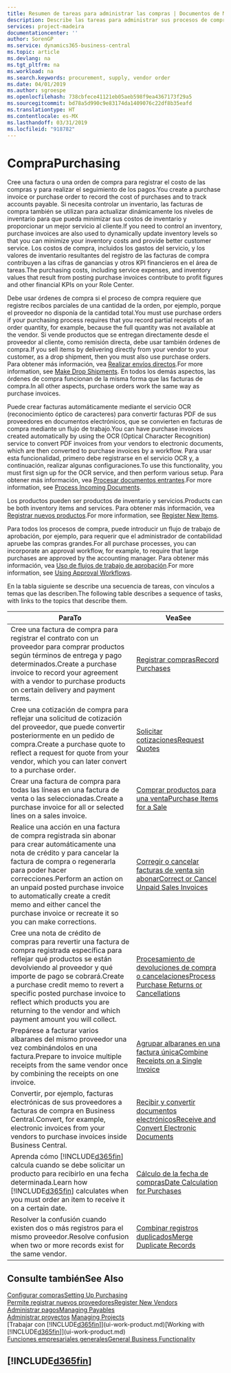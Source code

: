 ```yaml
---
title: Resumen de tareas para administrar las compras | Documentos de Microsoft
description: Describe las tareas para administrar sus procesos de compra o aprovisionamiento, incluido el modo en que funcionan las facturas de compra y los pedidos de compra.
services: project-madeira
documentationcenter: ''
author: SorenGP
ms.service: dynamics365-business-central
ms.topic: article
ms.devlang: na
ms.tgt_pltfrm: na
ms.workload: na
ms.search.keywords: procurement, supply, vendor order
ms.date: 04/01/2019
ms.author: sgroespe
ms.openlocfilehash: 738cbfece41121eb05aeb598f9ea4367173f29a5
ms.sourcegitcommit: bd78a5d990c9e83174da1409076c22df8b35eafd
ms.translationtype: HT
ms.contentlocale: es-MX
ms.lasthandoff: 03/31/2019
ms.locfileid: "918782"
---
```

# <a name="purchasing"></a><span data-ttu-id="f62f7-103">Compra</span><span class="sxs-lookup"><span data-stu-id="f62f7-103">Purchasing</span></span>
<span data-ttu-id="f62f7-104">Cree una factura o una orden de compra para registrar el costo de las compras y para realizar el seguimiento de los pagos.</span><span class="sxs-lookup"><span data-stu-id="f62f7-104">You create a purchase invoice or purchase order to record the cost of purchases and to track accounts payable.</span></span> <span data-ttu-id="f62f7-105">Si necesita controlar un inventario, las facturas de compra también se utilizan para actualizar dinámicamente los niveles de inventario para que pueda minimizar sus costos de inventario y proporcionar un mejor servicio al cliente.</span><span class="sxs-lookup"><span data-stu-id="f62f7-105">If you need to control an inventory, purchase invoices are also used to dynamically update inventory levels so that you can minimize your inventory costs and provide better customer service.</span></span> <span data-ttu-id="f62f7-106">Los costos de compra, incluidos los gastos del servicio, y los valores de inventario resultantes del registro de las facturas de compra contribuyen a las cifras de ganancias y otros KPI financieros en el área de tareas.</span><span class="sxs-lookup"><span data-stu-id="f62f7-106">The purchasing costs, including service expenses, and inventory values that result from posting purchase invoices contribute to profit figures and other financial KPIs on your Role Center.</span></span>

<span data-ttu-id="f62f7-107">Debe usar órdenes de compra si el proceso de compra requiere que registre recibos parciales de una cantidad de la orden, por ejemplo, porque el proveedor no disponía de la cantidad total.</span><span class="sxs-lookup"><span data-stu-id="f62f7-107">You must use purchase orders if your purchasing process requires that you record partial receipts of an order quantity, for example, because the full quantity was not available at the vendor.</span></span> <span data-ttu-id="f62f7-108">Si vende productos que se entregan directamente desde el proveedor al cliente, como remisión directa, debe usar también órdenes de compra.</span><span class="sxs-lookup"><span data-stu-id="f62f7-108">If you sell items by delivering directly from your vendor to your customer, as a drop shipment, then you must also use purchase orders.</span></span> <span data-ttu-id="f62f7-109">Para obtener más información, vea [Realizar envíos directos](sales-how-drop-shipment.md).</span><span class="sxs-lookup"><span data-stu-id="f62f7-109">For more information, see [Make Drop Shipments](sales-how-drop-shipment.md).</span></span> <span data-ttu-id="f62f7-110">En todos los demás aspectos, las órdenes de compra funcionan de la misma forma que las facturas de compra.</span><span class="sxs-lookup"><span data-stu-id="f62f7-110">In all other aspects, purchase orders work the same way as purchase invoices.</span></span>

<span data-ttu-id="f62f7-111">Puede crear facturas automáticamente mediante el servicio OCR (reconocimiento óptico de caracteres) para convertir facturas PDF de sus proveedores en documentos electrónicos, que se convierten en facturas de compra mediante un flujo de trabajo.</span><span class="sxs-lookup"><span data-stu-id="f62f7-111">You can have purchase invoices created automatically by using the OCR (Optical Character Recognition) service to convert PDF invoices from your vendors to electronic documents, which are then converted to purchase invoices by a workflow.</span></span> <span data-ttu-id="f62f7-112">Para usar esta funcionalidad, primero debe registrarse en el servicio OCR y, a continuación, realizar algunas configuraciones.</span><span class="sxs-lookup"><span data-stu-id="f62f7-112">To use this functionality, you must first sign up for the OCR service, and then perform various setup.</span></span> <span data-ttu-id="f62f7-113">Para obtener más información, vea [Procesar documentos entrantes](across-process-income-documents.md).</span><span class="sxs-lookup"><span data-stu-id="f62f7-113">For more information, see [Process Incoming Documents](across-process-income-documents.md).</span></span>      

<span data-ttu-id="f62f7-114">Los productos pueden ser productos de inventario y servicios.</span><span class="sxs-lookup"><span data-stu-id="f62f7-114">Products can be both inventory items and services.</span></span> <span data-ttu-id="f62f7-115">Para obtener más información, vea [Registrar nuevos productos](inventory-how-register-new-items.md).</span><span class="sxs-lookup"><span data-stu-id="f62f7-115">For more information, see [Register New Items](inventory-how-register-new-items.md).</span></span>

<span data-ttu-id="f62f7-116">Para todos los procesos de compra, puede introducir un flujo de trabajo de aprobación, por ejemplo, para requerir que el administrador de contabilidad apruebe las compras grandes.</span><span class="sxs-lookup"><span data-stu-id="f62f7-116">For all purchase processes, you can incorporate an approval workflow, for example, to require that large purchases are approved by the accounting manager.</span></span> <span data-ttu-id="f62f7-117">Para obtener más información, vea [Uso de flujos de trabajo de aprobación](across-how-use-approval-workflows.md).</span><span class="sxs-lookup"><span data-stu-id="f62f7-117">For more information, see [Using Approval Workflows](across-how-use-approval-workflows.md).</span></span>

<span data-ttu-id="f62f7-118">En la tabla siguiente se describe una secuencia de tareas, con vínculos a temas que las describen.</span><span class="sxs-lookup"><span data-stu-id="f62f7-118">The following table describes a sequence of tasks, with links to the topics that describe them.</span></span>

| <span data-ttu-id="f62f7-119">Para</span><span class="sxs-lookup"><span data-stu-id="f62f7-119">To</span></span> | <span data-ttu-id="f62f7-120">Vea</span><span class="sxs-lookup"><span data-stu-id="f62f7-120">See</span></span> |
| --- | --- |
| <span data-ttu-id="f62f7-121">Cree una factura de compra para registrar el contrato con un proveedor para comprar productos según términos de entrega y pago determinados.</span><span class="sxs-lookup"><span data-stu-id="f62f7-121">Create a purchase invoice to record your agreement with a vendor to purchase products on certain delivery and payment terms.</span></span> |[<span data-ttu-id="f62f7-122">Registrar compras</span><span class="sxs-lookup"><span data-stu-id="f62f7-122">Record Purchases</span></span>](purchasing-how-record-purchases.md) |
|<span data-ttu-id="f62f7-123">Cree una cotización de compra para reflejar una solicitud de cotización del proveedor, que puede convertir posteriormente en un pedido de compra.</span><span class="sxs-lookup"><span data-stu-id="f62f7-123">Create a purchase quote to reflect a request for quote from your vendor, which you can later convert to a purchase order.</span></span>|[<span data-ttu-id="f62f7-124">Solicitar cotizaciones</span><span class="sxs-lookup"><span data-stu-id="f62f7-124">Request Quotes</span></span>](purchasing-how-request-quotes.md)|
| <span data-ttu-id="f62f7-125">Crear una factura de compra para todas las líneas en una factura de venta o las seleccionadas.</span><span class="sxs-lookup"><span data-stu-id="f62f7-125">Create a purchase invoice for all or selected lines on a sales invoice.</span></span> |[<span data-ttu-id="f62f7-126">Comprar productos para una venta</span><span class="sxs-lookup"><span data-stu-id="f62f7-126">Purchase Items for a Sale</span></span>](purchasing-how-purchase-products-sale.md) |
| <span data-ttu-id="f62f7-127">Realice una acción en una factura de compra registrada sin abonar para crear automáticamente una nota de crédito y para cancelar la factura de compra o regenerarla para poder hacer correcciones.</span><span class="sxs-lookup"><span data-stu-id="f62f7-127">Perform an action on an unpaid posted purchase invoice to automatically create a credit memo and either cancel the purchase invoice or recreate it so you can make corrections.</span></span> |[<span data-ttu-id="f62f7-128">Corregir o cancelar facturas de venta sin abonar</span><span class="sxs-lookup"><span data-stu-id="f62f7-128">Correct or Cancel Unpaid Sales Invoices</span></span>](purchasing-how-correct-cancel-unpaid-purchase-invoices.md) |
| <span data-ttu-id="f62f7-129">Cree una nota de crédito de compras para revertir una factura de compra registrada específica para reflejar qué productos se están devolviendo al proveedor y qué importe de pago se cobrará.</span><span class="sxs-lookup"><span data-stu-id="f62f7-129">Create a purchase credit memo to revert a specific posted purchase invoice to reflect which products you are returning to the vendor and which payment amount you will collect.</span></span> |[<span data-ttu-id="f62f7-130">Procesamiento de devoluciones de compra o cancelaciones</span><span class="sxs-lookup"><span data-stu-id="f62f7-130">Process Purchase Returns or Cancellations</span></span>](purchasing-how-register-new-vendors.md) |
|<span data-ttu-id="f62f7-131">Prepárese a facturar varios albaranes del mismo proveedor una vez combinándolos en una factura.</span><span class="sxs-lookup"><span data-stu-id="f62f7-131">Prepare to invoice multiple receipts from the same vendor once by combining the receipts on one invoice.</span></span>|[<span data-ttu-id="f62f7-132">Agrupar albaranes en una factura única</span><span class="sxs-lookup"><span data-stu-id="f62f7-132">Combine Receipts on a Single Invoice</span></span>](purchasing-how-to-combine-receipts.md)|
|<span data-ttu-id="f62f7-133">Convertir, por ejemplo, facturas electrónicas de sus proveedores a facturas de compra en Business Central.</span><span class="sxs-lookup"><span data-stu-id="f62f7-133">Convert, for example, electronic invoices from your vendors to purchase invoices inside Business Central.</span></span>|[<span data-ttu-id="f62f7-134">Recibir y convertir documentos electrónicos</span><span class="sxs-lookup"><span data-stu-id="f62f7-134">Receive and Convert Electronic Documents</span></span>](purchasing-how-to-receive-and-convert-electronic-documents.md)|
| <span data-ttu-id="f62f7-135">Aprenda cómo [!INCLUDE[d365fin](includes/d365fin_md.md)] calcula cuando se debe solicitar un producto para recibirlo en una fecha determinada.</span><span class="sxs-lookup"><span data-stu-id="f62f7-135">Learn how [!INCLUDE[d365fin](includes/d365fin_md.md)] calculates when you must order an item to receive it on a certain date.</span></span>|[<span data-ttu-id="f62f7-136">Cálculo de la fecha de compras</span><span class="sxs-lookup"><span data-stu-id="f62f7-136">Date Calculation for Purchases</span></span>](purchasing-date-calculation-for-purchases.md)|
|<span data-ttu-id="f62f7-137">Resolver la confusión cuando existen dos o más registros para el mismo proveedor.</span><span class="sxs-lookup"><span data-stu-id="f62f7-137">Resolve confusion when two or more records exist for the same vendor.</span></span>|[<span data-ttu-id="f62f7-138">Combinar registros duplicados</span><span class="sxs-lookup"><span data-stu-id="f62f7-138">Merge Duplicate Records</span></span>](sales-how-merge-duplicate-records.md)|

## <a name="see-also"></a><span data-ttu-id="f62f7-139">Consulte también</span><span class="sxs-lookup"><span data-stu-id="f62f7-139">See Also</span></span>
[<span data-ttu-id="f62f7-140">Configurar compras</span><span class="sxs-lookup"><span data-stu-id="f62f7-140">Setting Up Purchasing</span></span>](purchasing-setup-purchasing.md)  
[<span data-ttu-id="f62f7-141">Permite registrar nuevos proveedores</span><span class="sxs-lookup"><span data-stu-id="f62f7-141">Register New Vendors</span></span>](purchasing-how-register-new-vendors.md)  
[<span data-ttu-id="f62f7-142">Administrar pagos</span><span class="sxs-lookup"><span data-stu-id="f62f7-142">Managing Payables</span></span>](payables-manage-payables.md)  
<span data-ttu-id="f62f7-143">[Administrar proyectos](projects-manage-projects.md)  </span><span class="sxs-lookup"><span data-stu-id="f62f7-143">[Managing Projects](projects-manage-projects.md)  </span></span>  
<span data-ttu-id="f62f7-144">[Trabajar con [!INCLUDE[d365fin](includes/d365fin_md.md)]](ui-work-product.md)</span><span class="sxs-lookup"><span data-stu-id="f62f7-144">[Working with [!INCLUDE[d365fin](includes/d365fin_md.md)]](ui-work-product.md)</span></span>  
[<span data-ttu-id="f62f7-145">Funciones empresariales generales</span><span class="sxs-lookup"><span data-stu-id="f62f7-145">General Business Functionality</span></span>](ui-across-business-areas.md)

## [!INCLUDE[d365fin](includes/free_trial_md.md)]  
